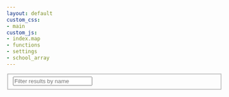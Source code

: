 ```yaml
---
layout: default
custom_css:
- main
custom_js:
- index.map
- functions
- settings
- school_array
---
```


<div class='container'>
	<div class='col-sidebar col-tablet-sidebar'>
		<div>
			<fieldset>
				<input id='feature-filter' type='text' placeholder='Filter results by name' />
			</fieldset>
		</div>	
		<div id='feature-listing' class='listing'></div>
	</div>	
	<div class='col-map col-tablet-map'>
		<div id='map'></div>
	</div>
</div>
